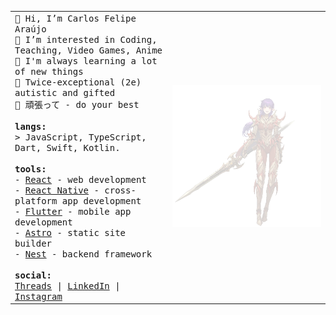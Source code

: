 <table width="100%">
  <tr>
    <td width="50%">
      <samp>
        👋 Hi, I’m Carlos Felipe Araújo <br>
        👀 I’m interested in Coding, Teaching, Video Games, Anime <br>
        🌱 I'm always learning a lot of new things <br>
        🧠 Twice-exceptional (2e) autistic and gifted <br>
        💬 頑張って - do your best
        <br><br>
        <strong>langs:</strong> <br>
        > JavaScript, TypeScript, Dart, Swift, Kotlin.
        <br><br>
        <strong>tools:</strong> <br>
        - <a href="https://reactjs.org">React</a> - web development<br>
        - <a href="https://reactnative.dev/">React Native</a> - cross-platform app development<br>
        - <a href="https://flutter.dev">Flutter</a> - mobile app development <br>
        - <a href="https://astro.build/">Astro</a> - static site builder<br>
        - <a href="https://nestjs.com/">Nest</a> - backend framework<br>
        <br>
        <strong>social:</strong> <br>
        <a href="https://www.threads.net/@carlosxfelipe">Threads</a> | 
        <a href="https://www.linkedin.com/in/carlosxfelipe/">LinkedIn</a> | 
        <a href="https://www.instagram.com/carlosxfelipe/">Instagram</a>
      </samp>
    </td>
    <td width="50%">
      <img src="https://raw.githubusercontent.com/carlosxfelipe/carlosxfelipe/main/Esil_Radiru.webp" width="100%">
    </td>
  </tr>
</table>
